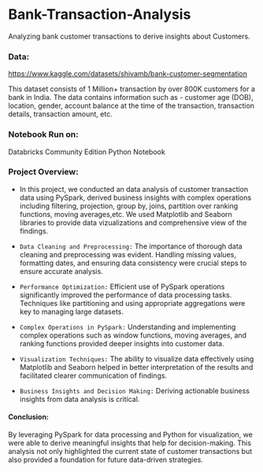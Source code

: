 # Bank-Transaction-Analysis
Analyzing bank customer transactions to derive insights about Customers.

### Data:

https://www.kaggle.com/datasets/shivamb/bank-customer-segmentation

This dataset consists of 1 Million+ transaction by over 800K customers for a bank in India. The data contains information such as - customer age (DOB), location, gender, account balance at the time of the transaction, transaction details, transaction amount, etc.

### Notebook Run on:

Databricks Community Edition Python Notebook

### Project Overview:

- In this project, we conducted an data analysis of customer transaction data using PySpark, derived business insights with complex operations including filtering, projection, group by, joins, partition over ranking functions, moving averages,etc. We used Matplotlib and Seaborn libraries to provide data vizualizations and comprehensive view of the findings.


- `Data Cleaning and Preprocessing:` The importance of thorough data cleaning and preprocessing was evident. Handling missing values, formatting dates, and ensuring data consistency were crucial steps to ensure accurate analysis.

- `Performance Optimization:` Efficient use of PySpark operations significantly improved the performance of data processing tasks. Techniques like partitioning and using appropriate aggregations were key to managing large datasets.

- `Complex Operations in PySpark:` Understanding and implementing complex operations such as window functions, moving averages, and ranking functions provided deeper insights into customer data.

- `Visualization Techniques:` The ability to visualize data effectively using Matplotlib and Seaborn helped in better interpretation of the results and facilitated clearer communication of findings.

- `Business Insights and Decision Making:` Deriving actionable business insights from data analysis is critical.

#### Conclusion:

By leveraging PySpark for data processing and Python for visualization, we were able to derive meaningful insights that help for decision-making. This analysis not only highlighted the current state of customer transactions but also provided a foundation for future data-driven strategies.
